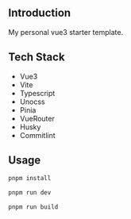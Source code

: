 ## Introduction
My personal vue3 starter template.

## Tech Stack
- Vue3
- Vite
- Typescript
- Unocss
- Pinia
- VueRouter
- Husky
- Commitlint

## Usage

```bash
pnpm install
```

```bash
pnpm run dev
```

```bash
pnpm run build
```
